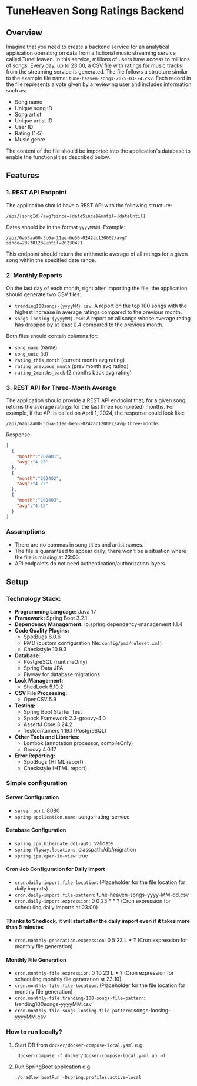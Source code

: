 # TuneHeaven Song Ratings Backend

## Overview

Imagine that you need to create a backend service for an analytical application operating on data from a fictional music streaming service called TuneHeaven. In this service, millions of users have access to millions of songs. Every day, up to 23:00, a CSV file with ratings for music tracks from the streaming service is generated. The file follows a structure similar to the example file name: `tune-heaven-songs-2025-03-24.csv`. Each record in the file represents a vote given by a reviewing user and includes information such as:

- Song name
- Unique song ID
- Song artist
- Unique artist ID
- User ID
- Rating (1-5)
- Music genre

The content of the file should be imported into the application's database to enable the functionalities described below.

## Features

### 1. REST API Endpoint

The application should have a REST API with the following structure:

```plaintext
/api/{songId}/avg?since={dateSince}&until={dateUntil}
```

Dates should be in the format `yyyyMMdd`. Example:

```plaintext
/api/6ab3aa00-3c6a-11ee-be56-0242ac120002/avg?since=20230123&until=20230421
```

This endpoint should return the arithmetic average of all ratings for a given song within the specified date range.

### 2. Monthly Reports

On the last day of each month, right after importing the file, the application should generate two CSV files:

- `trending100songs-{yyyyMM}.csv`: A report on the top 100 songs with the highest increase in average ratings compared to the previous month.
- `songs-loosing-{yyyyMM}.csv`: A report on all songs whose average rating has dropped by at least 0.4 compared to the previous month.

Both files should contain columns for:

- `song_name` (name)
- `song_uuid` (id)
- `rating_this_month` (current month avg rating)
- `rating_previous_month` (prev month avg rating)
- `rating_2months_back` (2 months back avg rating)

### 3. REST API for Three-Month Average

The application should provide a REST API endpoint that, for a given song, returns the average ratings for the last three (completed) months. 
For example, if the API is called on April 1, 2024, the response could look like:

```plaintext
/api/6ab3aa00-3c6a-11ee-be56-0242ac120002/avg-three-months
```

Response:

```json
[
  {
    "month":"202401",
    "avg":"4.25"
  },
  {
    "month":"202402",
    "avg":"4.75"
  },
  {
    "month":"202403",
    "avg":"4.15"
  }
]
```
### Assumptions

- There are no commas in song titles and artist names.
- The file is guaranteed to appear daily; there won't be a situation where the file is missing at 23:00.
- API endpoints do not need authentication/authorization layers.

## Setup

### Technology Stack:

- **Programming Language:** Java 17
- **Framework:** Spring Boot 3.2.1
- **Dependency Management:** io.spring.dependency-management 1.1.4
- **Code Quality Plugins:**
    - SpotBugs 6.0.6
    - PMD (custom configuration file: `config/pmd/ruleset.xml`)
    - Checkstyle 10.9.3
- **Database:**
    - PostgreSQL (runtimeOnly)
    - Spring Data JPA
    - Flyway for database migrations
- **Lock Management:**
    - ShedLock 5.10.2
- **CSV File Processing:**
    - OpenCSV 5.9
- **Testing:**
    - Spring Boot Starter Test
    - Spock Framework 2.3-groovy-4.0
    - AssertJ Core 3.24.2
    - Testcontainers 1.19.1 (PostgreSQL)
- **Other Tools and Libraries:**
    - Lombok (annotation processor, compileOnly)
    - Groovy 4.0.17
- **Error Reporting:**
    - SpotBugs (HTML report)
    - Checkstyle (HTML report)

### Simple configuration

#### Server Configuration
- `server.port`: 8080
- `spring.application.name`: songs-rating-service

#### Database Configuration
- `spring.jpa.hibernate.ddl-auto`: validate
- `spring.flyway.locations`: classpath:/db/migration
- `spring.jpa.open-in-view`: true

#### Cron Job Configuration for Daily Import
- `cron.daily-import.file-location`: (Placeholder for the file location for daily imports)
- `cron.daily-import.file-pattern`: tune-heaven-songs-yyyy-MM-dd.csv
- `cron.daily-import.expression`: 0 0 23 * * ? (Cron expression for scheduling daily imports at 23:00)

#### Thanks to Shedlock, it will start after the daily import even if it takes more than 5 minutes
- `cron.monthly-generation.expression`: 0 5 23 L * ? (Cron expression for monthly file generation)

#### Monthly File Generation
- `cron.monthly-file.expression`: 0 10 23 L * ? (Cron expression for scheduling monthly file generation at 23:10)
- `cron.monthly-file.file-location`: (Placeholder for the file location for monthly file generation)
- `cron.monthly-file.trending-100-songs-file-pattern`: trending100songs-yyyyMM.csv
- `cron.monthly-file.songs-loosing-file-pattern`: songs-loosing-yyyyMM.csv

### How to run locally?

1. Start DB from `docker/docker-compose-local.yaml` e.g. 
   ```shell
    docker-compose -f docker/docker-compose-local.yaml up -d
    ```
2. Run SpringBoot application e.g.
    ```shell
    ./gradlew bootRun -Dspring.profiles.active=local
    ```
